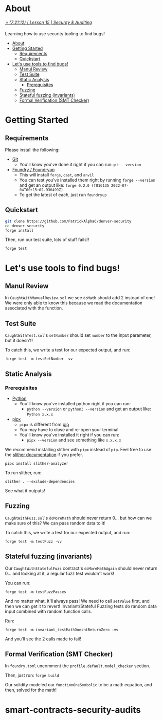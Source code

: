 # About

*[⭐️ (7:21:12) | Lesson 15 | Security & Auditing](https://www.youtube.com/watch?v=wUjYK5gwNZs&t=26472s)*

Learning how to use security tooling to find bugs!

- [About](#about)
- [Getting Started](#getting-started)
  - [Requirements](#requirements)
  - [Quickstart](#quickstart)
- [Let's use tools to find bugs!](#lets-use-tools-to-find-bugs)
  - [Manul Review](#manul-review)
  - [Test Suite](#test-suite)
  - [Static Analysis](#static-analysis)
    - [Prerequisites](#prerequisites)
  - [Fuzzing](#fuzzing)
  - [Stateful fuzzing (invariants)](#stateful-fuzzing-invariants)
  - [Formal Verification (SMT Checker)](#formal-verification-smt-checker)

# Getting Started

## Requirements

Please install the following:

- [Git](https://git-scm.com/book/en/v2/Getting-Started-Installing-Git)
  - You'll know you've done it right if you can run `git --version`
- [Foundry / Foundryup](https://github.com/gakonst/foundry)
  - This will install `forge`, `cast`, and `anvil`
  - You can test you've installed them right by running `forge --version` and get an output like: `forge 0.2.0 (f016135 2022-07-04T00:15:02.930499Z)`
  - To get the latest of each, just run `foundryup`

## Quickstart

```sh
git clone https://github.com/PatrickAlphaC/denver-security
cd denver-security
forge install
```

Then, run our test suite, lots of stuff fails!!

```
forge test
```

# Let's use tools to find bugs!

## Manul Review

In `CaughtWithManualReview.sol` we see `doMath` should add 2 instead of one! We were only able to know this because we read the documentation associated with the function.

## Test Suite

`CaughtWithTest.sol`'s `setNumber` should set `number` to the input parameter, but it doesn't!

To catch this, we write a test for our expected output, and run:

```
forge test -m testSetNumber -vv
```

## Static Analysis

### Prerequisites

- [Python](https://www.python.org/downloads/)
  - You'll know you've installed python right if you can run:
    - `python --version` or `python3 --version` and get an output like: `Python x.x.x`
- [pipx](https://pypa.github.io/pipx/installation/)
  - `pipx` is different from [pip](https://pypi.org/project/pip/)
  - You may have to close and re-open your terminal
  - You'll know you've installed it right if you can run:
    - `pipx --version` and see something like `x.x.x.x`

We recommend installing slither with `pipx` instead of `pip`. Feel free to use the [slither documentation](https://github.com/crytic/slither#how-to-install) if you prefer.

```
pipx install slither-analyzer
```

To run slither, run:

```
slither . --exclude-dependencies
```

See what it outputs!

## Fuzzing

`CaughtWithFuzz.sol`'s `doMoreMath` should never return 0... but how can we make sure of this? We can pass random data to it!

To catch this, we write a test for our expected output, and run:

```
forge test -m testFuzz -vv
```

## Stateful fuzzing (invariants)

Our `CaughtWithStatefulFuzz` contract's `doMoreMathAgain` should never return 0... and looking at it, a regular fuzz test wouldn't work!

You can run:

```
forge test -m testFuzzPasses
```

And no matter what, it'll always pass! We need to call `setValue` first, and then we can get it to revert! Invariant/Stateful Fuzzing tests do random data input combined with random function calls.

Run:

```
forge test -m invariant_testMathDoesntReturnZero -vv
```

And you'll see the 2 calls made to fail!

## Formal Verification (SMT Checker)

In `foundry.toml` uncomment the `profile.default.model_checker` section.

Then, just run: `forge build`

Our solidity modeled our `functionOneSymbolic` to be a math equation, and then, solved for the math!
# smart-contracts-security-audits
